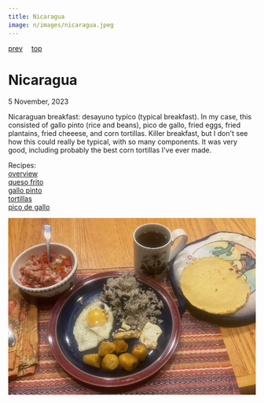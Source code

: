 ```yaml
---
title: Nicaragua
image: n/images/nicaragua.jpeg
---
```

[prev](new_zealand.md)&emsp;
[top](../index.md)&emsp;
# Nicaragua
5 November, 2023

Nicaraguan breakfast: desayuno typ&iacute;co (typical breakfast). In
my case, this consisted of gallo pinto (rice and beans), pico de
gallo, fried eggs, fried plantains, fried cheeese, and corn
tortillas.  Killer breakfast, but I don't see how this could really be
typical, with so many components. It was very good, including probably
the best corn tortillas I've ever made.

Recipes:<br>
[overview](https://www.mashed.com/1079937/what-a-typical-breakfast-looks-like-in-nicaragua/)<br>
[queso frito](https://www.nataknowsbest.com/nicaraguan-queso-frito/)<br>
[gallo pinto](https://www.seriouseats.com/gallopinto-nicaraguan-rice-and-beans-recipe)<br>
[tortillas](https://www.tasteofhome.com/article/how-to-make-corn-tortillas/)<br>
[pico de gallo](https://natashaskitchen.com/pico-de-gallo/)

![breakfast](images/nicaragua.jpeg)
